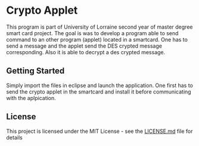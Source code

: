 # Crypto Applet

This program is part of University of Lorraine second year of master degree smart card project. The goal is was to develop a program able to send command to an other program (applet) located in a smartcard. One has to send a message and the applet send the DES crypted message corresponding. Also it is able to decrypt a des crypted message.

## Getting Started

Simply import the files in eclipse and launch the application. One first has to send the crypto applet in the smartcard and install it before communicating with the aplpication.

## License

This project is licensed under the MIT License - see the [LICENSE.md](LICENSE.md) file for details
